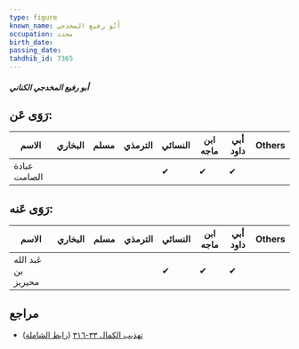 ```yaml
---
type: figure
known_name: أَبُو رفيع المخدجي
occupation: محدث
birth_date:
passing_date:
tahdhib_id: 7365
---
```

##### أبو رفيع المخدجي الكناني

## رَوَى عَن:
| الاسم        | البخاري | مسلم | الترمذي | النسائي | ابن ماجه | أبي داود | Others |
| ------------ | ------- | ---- | ------- | ------- | -------- | -------- | ------ |
| عبادة الصامت |         |      |         | ✔       | ✔        | ✔        |        |
## رَوَى عَنه:
| الاسم               | البخاري | مسلم | الترمذي | النسائي | ابن ماجه | أبي داود | Others |
| ------------------- | ------- | ---- | ------- | ------- | -------- | -------- | ------ |
| عَبد الله بن محيريز |         |      |         | ✔       | ✔        | ✔        |        |
## مراجع
- [تهذيب الكمال ٣٣-٣١٦](obsidian://open?vault=Tahdhib-al-Kamal&file=Figures/٧٣٦٥-أبو%20رفيع%20المخدجي%20الكناني) ([رابط الشاملة](https://shamela.ws/book/3722/17987))